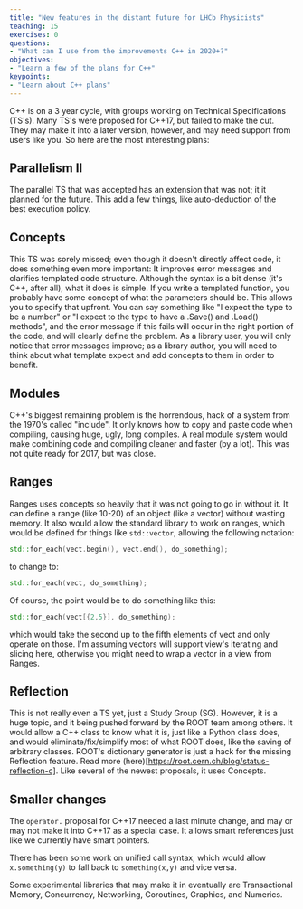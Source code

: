 ```yaml
---
title: "New features in the distant future for LHCb Physicists"
teaching: 15
exercises: 0
questions:
- "What can I use from the improvements C++ in 2020+?"
objectives:
- "Learn a few of the plans for C++"
keypoints:
- "Learn about C++ plans"
---
```


C++ is on a 3 year cycle, with groups working on Technical Specifications (TS's). Many TS's were proposed for C++17, but failed to make the cut. They may make it into a later version, however, and may need support from users like you. So here are the most interesting plans:

## Parallelism II

The parallel TS that was accepted has an extension that was not; it it planned for the future. This add a few things, like auto-deduction of the best execution policy.

## Concepts

This TS was sorely missed; even though it doesn't directly affect code, it does something even more important: It improves error messages and clarifies templated code structure. Although the syntax is a bit dense (it's C++, after all), what it does is simple. If you write a templated function, you probably have some concept of what the parameters should be. This allows you to specify that upfront. You can say something like "I expect the type to be a number" or "I expect to the type to
have a .Save() and .Load() methods", and the error message if this fails will occur in the right portion of the code, and will clearly define the problem. As a library user, you will only notice that error messages improve; as a library author, you will need to think about what template expect and add concepts to them in order to benefit.

## Modules

C++'s biggest remaining problem is the horrendous, hack of a system from the 1970's called "include". It only knows how to copy and paste code when compiling, causing huge, ugly, long compiles. A real module system would make combining code and compiling cleaner and faster (by a lot). This was not quite ready for 2017, but was close.

## Ranges

Ranges uses concepts so heavily that it was not going to go in without it. It can define a range (like 10-20) of an object (like a vector) without wasting memory. It also would allow the standard library to work on ranges, which would be defined for things like `std::vector`, allowing the following notation:

```cpp
std::for_each(vect.begin(), vect.end(), do_something);
```

to change to:

```cpp
std::for_each(vect, do_something);
```

Of course, the point would be to do something like this:

```cpp
std::for_each(vect[{2,5}], do_something);
```
which would take the second up to the fifth elements of vect and only operate on those. I'm assuming vectors will support view's iterating and slicing here, otherwise you might need to wrap a vector in a view from Ranges.

## Reflection

This is not really even a TS yet, just a Study Group (SG). However, it is a huge topic, and it being pushed forward by the ROOT team among others. It would allow a C++ class to know what it is, just like a Python class does, and would eliminate/fix/simplify most of what ROOT does, like the saving of arbitrary classes. ROOT's dictionary generator is just a hack for the missing Reflection feature. Read more (here)[https://root.cern.ch/blog/status-reflection-c]. Like
several of the newest proposals, it uses Concepts.

## Smaller changes

The `operator.` proposal for C++17  needed a last minute change, and may or may not make it into C++17 as a special case. It allows smart references just like we currently have smart pointers.

There has been some work on unified call syntax, which would allow `x.something(y)` to fall back to `something(x,y)` and vice versa.

Some experimental libraries that may make it in eventually are Transactional Memory, Concurrency, Networking, Coroutines, Graphics, and Numerics.

